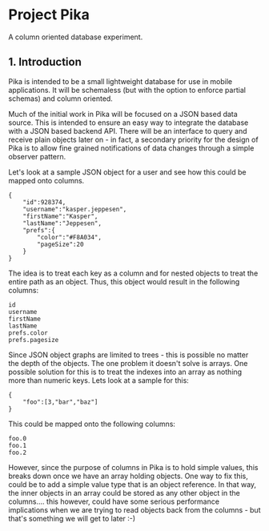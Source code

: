 # Project Pika

A column oriented database experiment.

## 1. Introduction

Pika is intended to be a small lightweight database for use in mobile applications.
It will be schemaless (but with the option to enforce partial schemas) and column oriented.

Much of the initial work in Pika will be focused on a JSON based data source. This is intended to ensure an easy way to integrate the database with a JSON based backend API. There will be an interface to query and receive plain objects later on - in fact, a secondary priority for the design of Pika is to allow fine grained notifications of data changes through a simple observer pattern.

Let's look at a sample JSON object for a user and see how this could be mapped onto columns.

````
{
	"id":928374,
	"username":"kasper.jeppesen",
	"firstName":"Kasper",
	"lastName":"Jeppesen",
	"prefs":{
		"color":"#F8A034",
		"pageSize":20
	}
}
````

The idea is to treat each key as a column and for nested objects to treat the entire path as an object. Thus, this object would result in the following columns:

````
id
username
firstName
lastName
prefs.color
prefs.pagesize
````

Since JSON object graphs are limited to trees - this is possible no matter the depth of the objects. The one problem it doesn't solve is arrays. One possible solution for this is to treat the indexes into an array as nothing more than numeric keys. Lets look at a sample for this:

````
{
	"foo":[3,"bar","baz"]
}
````

This could be mapped onto the following columns:

````
foo.0
foo.1
foo.2
````

However, since the purpose of columns in Pika is to hold simple values, this breaks down once we have an array holding objects. One way to fix this, could be to add a simple value type that is an object reference. In that way, the inner objects in an array could be stored as any other object in the columns.... this however, could have some serious performance implications when we are trying to read objects back from the columns - but that's something we will get to later :-)